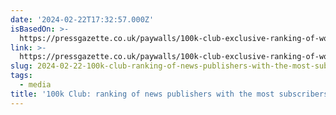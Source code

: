 ```yaml
---
date: '2024-02-22T17:32:57.000Z'
isBasedOn: >-
  https://pressgazette.co.uk/paywalls/100k-club-exclusive-ranking-of-worlds-top-paywalled-news-publishers/
link: >-
  https://pressgazette.co.uk/paywalls/100k-club-exclusive-ranking-of-worlds-top-paywalled-news-publishers/
slug: 2024-02-22-100k-club-ranking-of-news-publishers-with-the-most-subscribers
tags:
  - media
title: '100k Club: ranking of news publishers with the most subscribers'
---
```


